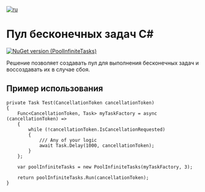 [![ru](https://img.shields.io/badge/lang-ru-green.svg)](./README.ru.md)

# Пул бесконечных задач C#

[![NuGet version (PoolInfiniteTasks)](https://img.shields.io/nuget/v/PoolInfiniteTasks.svg?style=flat-square)](https://www.nuget.org/packages/PoolInfiniteTasks)

Решение позволяет создавать пул для выполнения бесконечных задач и воссоздавать их в случае сбоя.

## Пример использования

```
private Task Test(CancellationToken cancellationToken)
{
    Func<CancellationToken, Task> myTaskFactory = async (cancellationToken) =>
    {
        while (!cancellationToken.IsCancellationRequested)
        {
            /// Any of your logic
            await Task.Delay(1000, cancellationToken);
        }
    };

    var poolInfiniteTasks = new PoolInfiniteTasks(myTaskFactory, 3);

    return poolInfiniteTasks.Run(cancellationToken);
}
```
